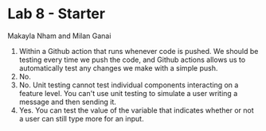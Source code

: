 # Lab 8 - Starter

Makayla Nham and Milan Ganai

1. Within a Github action that runs whenever code is pushed. We should be testing every time we push the code, and Github actions allows us to automatically test any changes we make with a simple push.
2. No.
3. No. Unit testing cannot test individual components interacting on a feature level. You can't use unit testing to simulate a user writing a message and then sending it.
4. Yes. You can test the value of the variable that indicates whether or not a user can still type more for an input.